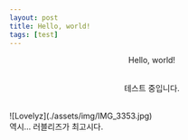 ```yaml
---
layout: post
title: Hello, world!
tags: [test]
---
```

<center>
Hello, world!<br><br>

테스트 중입니다.<br><br>
</center>
![Lovelyz](./assets/img/IMG_3353.jpg)<br>
역시... 러블리즈가 최고시다.

